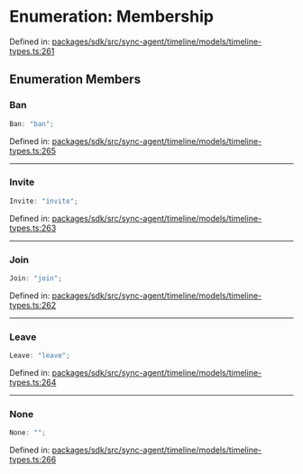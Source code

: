 # Enumeration: Membership

Defined in: [packages/sdk/src/sync-agent/timeline/models/timeline-types.ts:261](https://github.com/towns-protocol/towns/blob/0db1fd0ac7258e8db8cedfb6183e8eade8284fa1/packages/sdk/src/sync-agent/timeline/models/timeline-types.ts#L261)

## Enumeration Members

### Ban

```ts
Ban: "ban";
```

Defined in: [packages/sdk/src/sync-agent/timeline/models/timeline-types.ts:265](https://github.com/towns-protocol/towns/blob/0db1fd0ac7258e8db8cedfb6183e8eade8284fa1/packages/sdk/src/sync-agent/timeline/models/timeline-types.ts#L265)

***

### Invite

```ts
Invite: "invite";
```

Defined in: [packages/sdk/src/sync-agent/timeline/models/timeline-types.ts:263](https://github.com/towns-protocol/towns/blob/0db1fd0ac7258e8db8cedfb6183e8eade8284fa1/packages/sdk/src/sync-agent/timeline/models/timeline-types.ts#L263)

***

### Join

```ts
Join: "join";
```

Defined in: [packages/sdk/src/sync-agent/timeline/models/timeline-types.ts:262](https://github.com/towns-protocol/towns/blob/0db1fd0ac7258e8db8cedfb6183e8eade8284fa1/packages/sdk/src/sync-agent/timeline/models/timeline-types.ts#L262)

***

### Leave

```ts
Leave: "leave";
```

Defined in: [packages/sdk/src/sync-agent/timeline/models/timeline-types.ts:264](https://github.com/towns-protocol/towns/blob/0db1fd0ac7258e8db8cedfb6183e8eade8284fa1/packages/sdk/src/sync-agent/timeline/models/timeline-types.ts#L264)

***

### None

```ts
None: "";
```

Defined in: [packages/sdk/src/sync-agent/timeline/models/timeline-types.ts:266](https://github.com/towns-protocol/towns/blob/0db1fd0ac7258e8db8cedfb6183e8eade8284fa1/packages/sdk/src/sync-agent/timeline/models/timeline-types.ts#L266)
